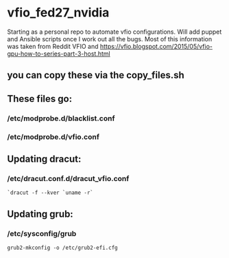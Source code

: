 # vfio_fed27_nvidia
Starting as a personal repo to automate vfio configurations. Will add puppet and Ansible scripts once I work out all the bugs. Most of this information was taken from Reddit VFIO and https://vfio.blogspot.com/2015/05/vfio-gpu-how-to-series-part-3-host.html
<h2>you can copy these via the copy_files.sh</h2>
<h2>These files go:</h2>
<h3> /etc/modprobe.d/blacklist.conf</h3>
<h3> /etc/modprobe.d/vfio.conf</h3>

<h2>Updating dracut:</h2>
<h3> /etc/dracut.conf.d/dracut_vfio.conf</h3>

    `dracut -f --kver `uname -r`


<h2>Updating grub:</h2>
<h3> /etc/sysconfig/grub</h3>

    grub2-mkconfig -o /etc/grub2-efi.cfg
